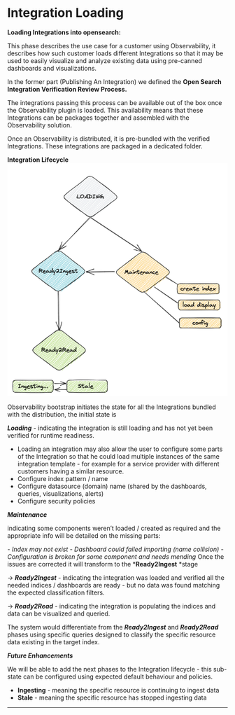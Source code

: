 # Integration Loading

**Loading Integrations into opensearch:**

This phase describes the use case for a customer using Observability, it describes how such customer loads different Integrations so that it may be used to easily visualize and analyze existing data using pre-canned dashboards and visualizations.

In the former part (Publishing An Integration) we defined the **Open Search Integration Verification Review Process.**

The integrations passing this process can be available out of the box once the Observability plugin is loaded. This availability means that these Integrations can be packages together and assembled with the Observability solution.

Once an Observability is distributed, it is pre-bundled with the verified Integrations. These integrations are packaged in a dedicated folder.

**Integration Lifecycle**
![](img/integration-loading-lifecycle.png)
 
Observability bootstrap initiates the state for all the Integrations bundled with the distribution, the initial state is

***Loading*** - indicating the integration is still loading and has not yet been verified for runtime readiness.

- Loading an integration may also allow the user to configure some parts of the Integration so that he could load multiple instances of the same integration template - for example for a service provider with different customers having a similar resource.
- Configure index pattern / name
- Configure datasource (domain) name (shared by the dashboards, queries, visualizations, alerts)
- Configure security policies

***Maintenance***

indicating some components weren’t loaded / created as required and the appropriate info will be detailed on the missing parts:


*- Index may not exist*
*- Dashboard could failed importing (name collision)*
*- Configuration is broken for some component and needs mending*
Once the issues are corrected it will transform to the ***Ready2Ingest** *stage

→ ***Ready2Ingest*** - indicating the integration was loaded and verified all the needed  indices / dashboards are ready - but no data was found matching the expected classification filters.

→ ***Ready2Read*** - indicating the integration is populating the indices and data can be visualized and queried.

The system would differentiate from the ***Ready2Ingest*** and ***Ready2Read*** phases using specific queries designed to classify the specific resource data existing in the target index.


_**Future Enhancements**_

We will be able to add the next phases to the Integration lifecycle - this sub-state can be configured using expected default behaviour and policies.

-  **Ingesting** - meaning the specific resource is continuing to ingest data
-  **Stale** - meaning the specific resource has stopped ingesting data

* * *
